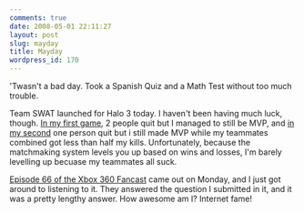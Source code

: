```yaml
---
comments: true
date: 2008-05-01 22:11:27
layout: post
slug: mayday
title: Mayday
wordpress_id: 170
---
```


'Twasn't a bad day. Took a Spanish Quiz and a Math Test without too much trouble.

Team SWAT launched for Halo 3 today. I haven't been having much luck, though. [In my first game](http://www.bungie.net/Stats/GameStatsHalo3.aspx?gameid=475324900&player=CouchPotato99), 2 people quit but I managed to still be MVP, and [in my second](http://www.bungie.net/Stats/GameStatsHalo3.aspx?gameid=475343277&player=CouchPotato99) one person quit but i still made MVP while my teammates combined got less than half my kills. Unfortunately, because the matchmaking system levels you up based on wins and losses, I'm barely levelling up becuase my teammates all suck.

[Episode 66 of the Xbox 360 Fancast](http://www.xbox360fanboy.com/2008/04/28/xbox-360-fancast-066-600-shy-of-evil/) came out on Monday, and I just got around to listening to it. They answered the question I submitted in it, and it was a pretty lengthy answer. How awesome am I? Internet fame!
